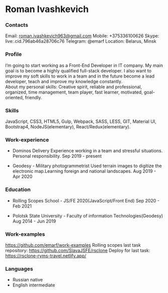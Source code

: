 # Roman Ivashkevich

### Contacts

Email: roman.ivashkevich963@gmail.com
Mobile: +375336100626
Skype: live:.cid.796ab46a28706c76
Telegram: @emarf
Location: Belarus, Minsk

### Profile

I’m going to start working as a Front-End Developer in IT company. My main
goal is to become a highly qualified full-stack developer. I also want to improve my soft skills to work in a
team and in the future become a lead developer, teach and improve my knowledge constantly.<br>
About my personal skills: Creative spirit, reliable and professional, organized, time management, team player,
fast learner, motivated, goal-oriented, friendly.

### Skills

JavaScript, CSS3, HTML5, Gulp, Webpack, SASS, LESS, GIT, Material UI, Bootstrap4,
NodeJS(elementary), React/Redux(elementary).

### Work-experience

- Dominos Delivery
  Experience working in a team and stressful situations. Personal responsibility.
  Sep 2019 - present

- Geodesy - Military photogrammetrist
  Used terrain images to digitize the electronic map.Learning
  foreign and national landscapes.
  Aug 2019 - Apr 2020

### Education

- Rolling Scopes School - JS/FE 2020(JavaScript/Front End)
  Sep 2020 - Feb 2021

- Polotsk State University - Faculty of information
  Technologies(Geodesy)
  Aug 2014 - Jun 2019

### Work-examples

https://github.com/emarf/work-examples
Rolling scopes last task repository: https://github.com/SlavaJSFE/rsclone
Deploy for last task: https://rsclone-ryms-travel.netlify.app/

### Languages

- Russian native
- English intermediate
